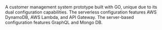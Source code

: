 A customer management system prototype built with GO, unique due to its dual configuration capabilities. The serverless configuration features AWS DynamoDB, AWS Lambda, and API Gateway. The server-based configuration features GraphQL and Mongo DB. 
